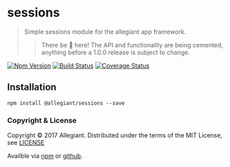 # sessions

> Simple sessions module for the allegiant app framework.
>> There be 🐲 here! The API and functionality are being cemented, anything before a 1.0.0 release is subject to change.

[![Npm Version](https://img.shields.io/npm/v/@allegiant/sessions.svg)](https://www.npmjs.com/package/@allegiant/sessions)
[![Build Status](https://travis-ci.org/allegiant-js/sessions.svg?branch=master)](https://travis-ci.org/allegiant-js/sessions.svg?branch=master)
[![Coverage Status](https://coveralls.io/repos/github/allegiant-js/sessions/badge.svg?branch=master)](https://coveralls.io/github/allegiant-js/sessions?branch=master)


## Installation

```
npm install @allegiant/sessions --save
```

### Copyright & License

Copyright &copy; 2017 Allegiant. Distributed under the terms of the MIT License, see [LICENSE](https://github.com/allegiant-js/sessions/blob/master/LICENSE)

Availble via [npm](https://www.npmjs.com/package/@allegiant/sessions) or [github](https://github.com/allegiant-js/sessions).
